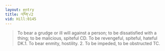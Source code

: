 ```yaml
---
layout: entry
title: འཁོན་√2
vid: Hill:0145
---
```

> To bear a grudge or ill will against a person; to be dissatisfied with a thing; to be malicious, spiteful CD\. To be revengeful, spiteful, hateful DK\.1\. To bear enmity, hostility\. 2\. To be impeded, to be obstructed TC\.


